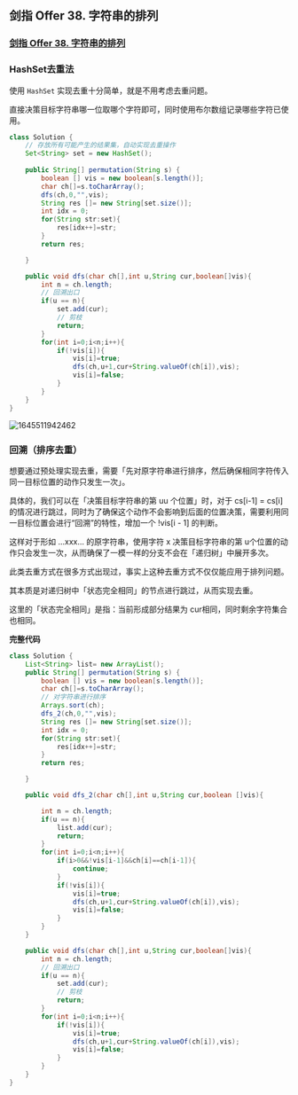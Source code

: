 ## 剑指 Offer 38. 字符串的排列

### [剑指 Offer 38. 字符串的排列](https://leetcode-cn.com/problems/zi-fu-chuan-de-pai-lie-lcof/)

### HashSet去重法

使用 `HashSet` 实现去重十分简单，就是不用考虑去重问题。

直接决策目标字符串哪一位取哪个字符即可，同时使用布尔数组记录哪些字符已使用。

~~~java
class Solution {
    // 存放所有可能产生的结果集，自动实现去重操作
    Set<String> set = new HashSet();
    
    public String[] permutation(String s) {
        boolean [] vis = new boolean[s.length()];
        char ch[]=s.toCharArray();
        dfs(ch,0,"",vis);
        String res []= new String[set.size()];
        int idx = 0;
        for(String str:set){
            res[idx++]=str;
        }
        return res;

    }

    public void dfs(char ch[],int u,String cur,boolean[]vis){
        int n = ch.length;
        // 回溯出口
        if(u == n){
            set.add(cur);
            // 剪枝
            return;
        }
        for(int i=0;i<n;i++){
            if(!vis[i]){
                vis[i]=true;
                dfs(ch,u+1,cur+String.valueOf(ch[i]),vis);
                vis[i]=false;
            }
        }
    }
}
~~~

![1645511942462](https://tprzfbucket.oss-cn-beijing.aliyuncs.com/hadoop/202202/22/143903-686293.png)

### 回溯（排序去重）

想要通过预处理实现去重，需要「先对原字符串进行排序，然后确保相同字符传入同一目标位置的动作只发生一次」。

具体的，我们可以在「决策目标字符串的第 uu 个位置」时，对于 cs[i-1] = cs[i] 的情况进行跳过，同时为了确保这个动作不会影响到后面的位置决策，需要利用同一目标位置会进行“回溯”的特性，增加一个 !vis[i - 1] 的判断。

这样对于形如 ...xxx... 的原字符串，使用字符 x 决策目标字符串的第 u个位置的动作只会发生一次，从而确保了一模一样的分支不会在「递归树」中展开多次。

此类去重方式在很多方式出现过，事实上这种去重方式不仅仅能应用于排列问题。

其本质是对递归树中「状态完全相同」的节点进行跳过，从而实现去重。

这里的「状态完全相同」是指：当前形成部分结果为 cur相同，同时剩余字符集合也相同。

**完整代码**

~~~java
class Solution {
    List<String> list= new ArrayList();
    public String[] permutation(String s) {
        boolean [] vis = new boolean[s.length()];
        char ch[]=s.toCharArray();
        // 对字符串进行排序
        Arrays.sort(ch);
        dfs_2(ch,0,"",vis);
        String res []= new String[set.size()];
        int idx = 0;
        for(String str:set){
            res[idx++]=str;
        }
        return res;

    }

    public void dfs_2(char ch[],int u,String cur,boolean []vis){

        int n = ch.length;
        if(u == n){
            list.add(cur);
            return;
        }
        for(int i=0;i<n;i++){
            if(i>0&&!vis[i-1]&&ch[i]==ch[i-1]){
                continue;
            }
            if(!vis[i]){
                vis[i]=true;
                dfs(ch,u+1,cur+String.valueOf(ch[i]),vis);
                vis[i]=false;
            }
        }
    }

    public void dfs(char ch[],int u,String cur,boolean[]vis){
        int n = ch.length;
        // 回溯出口
        if(u == n){
            set.add(cur);
            // 剪枝
            return;
        }
        for(int i=0;i<n;i++){
            if(!vis[i]){
                vis[i]=true;
                dfs(ch,u+1,cur+String.valueOf(ch[i]),vis);
                vis[i]=false;
            }
        }
    }
}
~~~

